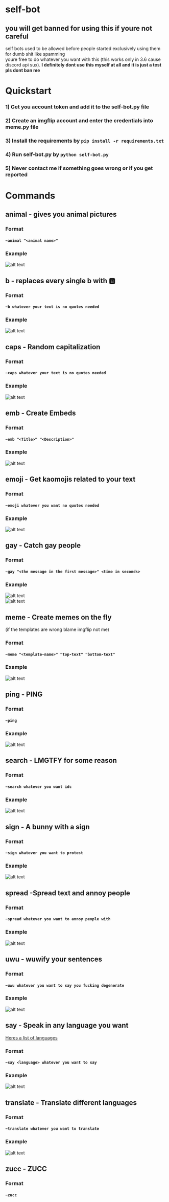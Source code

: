 # self-bot  
## you will get banned for using this if youre not careful  
self bots used to be allowed before people started exclusively using them for dumb shit like spamming   
youre free to do whatever you want with this (this works only in 3.6 cause discord api sux).
**I definitely dont use this myself at all and it is just a test pls dont ban me**  

# Quickstart 

### 1) Get you account token and add it to the self-bot.py file

### 2) Create an imgflip account and enter the credentials into meme.py file

### 3) Install the requirements by ```pip install -r requirements.txt```  

### 4) Run self-bot.py by ```python self-bot.py```

### 5) Never contact me if something goes wrong or if you get reported

# Commands  
## animal - gives you animal pictures  
### Format  
#### ```~animal "<animal name>"```  
### Example  
![alt text](https://cdn.discordapp.com/attachments/747433945884393482/747433962384785469/unknown.png)  
  
## b - replaces every single b with 🅱️  
  
### Format  
#### ```~b whatever your text is no quotes needed```  
### Example  
![alt text](https://cdn.discordapp.com/attachments/747433945884393482/747434147567501312/unknown.png)  
  
## caps - Random capitalization   
  
### Format  
#### ```~caps whatever your text is no quotes needed```  
### Example  
![alt text](https://cdn.discordapp.com/attachments/747433945884393482/747434299321745568/unknown.png)  
  
## emb - Create Embeds    
  
### Format  
#### ```~emb "<Title>" "<Description>"```  
### Example  
![alt text](https://cdn.discordapp.com/attachments/747433945884393482/747434460542402570/unknown.png)  
  
## emoji - Get kaomojis related to your text   
  
### Format  
#### ```~emoji whatever you want no quotes needed```  
### Example   
![alt text](https://cdn.discordapp.com/attachments/747433945884393482/747434629925175376/unknown.png)  
  
## gay - Catch gay people  
  
### Format  
#### ```~gay "<the message in the first message>" <time in seconds>```  
### Example  
![alt text](https://cdn.discordapp.com/attachments/747433945884393482/747434817834057748/unknown.png)  
![alt text](https://cdn.discordapp.com/attachments/747433945884393482/747434870569173053/unknown.png)  
  
## meme - Create memes on the fly   
(if the templates are wrong blame imgflip not me)  
  
### Format  
#### ```~meme "<template-name>" "top-text" "bottom-text"```  
### Example  
![alt text](https://cdn.discordapp.com/attachments/747433945884393482/747435100324757614/unknown.png)  
  
## ping - PING   
  
### Format  
#### ```~ping```  
### Example  
![alt text](https://cdn.discordapp.com/attachments/747433945884393482/747435231824576664/unknown.png)  
  
  
## search - LMGTFY for some reason  
  
### Format  
#### ```~search whatever you want idc```  
### Example  
![alt text](https://cdn.discordapp.com/attachments/747433945884393482/747436011801542716/unknown.png)  
  
## sign - A bunny with a sign  
  
### Format  
#### ```~sign whatever you want to protest```  
### Example  
![alt text](https://cdn.discordapp.com/attachments/747433945884393482/747436184191500308/unknown.png)  
  
## spread -Spread text and annoy people  
  
### Format  
#### ```~spread whatever you want to annoy people with```  
### Example  
![alt text](https://cdn.discordapp.com/attachments/747433945884393482/747436338508333127/unknown.png)  
  
## uwu - wuwify your sentences  
### Format  
#### ```~uwu whatever you want to say you fucking degenerate```  
### Example  
![alt text](https://cdn.discordapp.com/attachments/747433945884393482/747436509212442694/unknown.png)  
 
## say - Speak in any language you want
[Heres a list of languages](https://py-googletrans.readthedocs.io/en/latest/#googletrans-languages)
### Format  
#### ```~say <language> whatever you want to say```  
### Example  
![alt text](https://media.discordapp.net/attachments/747433945884393482/747435434094624808/unknown.png)  

## translate - Translate different languages  
### Format  
#### ```~translate whatever you want to translate```  
### Example  
![alt text](https://media.discordapp.net/attachments/747433945884393482/747435608565219399/unknown.png)  

## zucc - **ZUCC** 
### Format  
#### ```~zucc```


  
